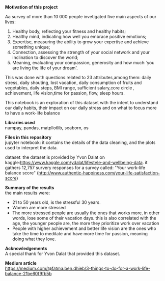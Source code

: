 **Motivation of this project**  

Aa survey of more than 10 000 people invetigated five main aspects of our lives: 

1. Healthy body, reflecting your fitness and healthy habits;
2. Healthy mind, indicating how well you embrace positive emotions;
3. Expertise, measuring the ability to grow your expertise and achieve something unique;
4. Connection, assessing the strength of your social network and your inclination to discover the world;
5. Meaning, evaluating your compassion, generosity and how much 'you are living the life of your dream'.

This was done with questions related to 23 attributes,among them: daily stress, daily shouting, lost vacation, daily consumption of fruits and vegetables, daily steps, BMI range, sufficient salary,core circle , achievement, life  vision,time for passion, flow, sleep hours.

This notebook  is an exploration of this dataset with the intent to understand our daily habits, their impact on our daily stress and on what to focus more to have a work-life balance

**Libraries used**  
numpay, pandas, matpllotlib, seaborn, os

**Files in this repository**   
jupyter notebook: it contains the details of the data cleaning, and the plots used to interpret the data.   

dataset: the dataset is provided by Yvon Dalat on kaggle:https://www.kaggle.com/ydalat/lifestyle-and-wellbeing-data. it gathers 12,757 survery responses for a survey called:
"Your work-life balance score" (http://www.authentic-happiness.com/your-life-satisfaction-score)

**Summary of the results**  
the main results were:
 - 21 to 50 years old, is the stressful 30 years.
 - Women are more stressed
 - The more stressed people are usually the ones that works more, in other  words, lose some of their vacation days. this is also correlated with the age, the younger people    are, the more they prioritize work over vacation
 - People with higher achievement and  better life vision are the ones who take the time to meditate and have more time for passion, meaning doing what they love.
 

**Acknowledgements**   
A special thank for Yvon Dalat that provided this dataset.

**Medium article**  
 https://medium.com/@fatma.ben.dhieb/3-things-to-do-for-a-work-life-balance-21be60f9fb5b

